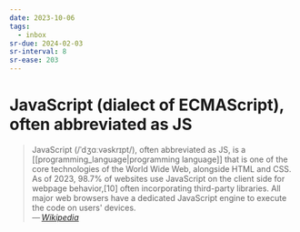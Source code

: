 ```yaml
---
date: 2023-10-06
tags:
  - inbox
sr-due: 2024-02-03
sr-interval: 8
sr-ease: 203
---
```


# JavaScript (dialect of ECMAScript), often abbreviated as JS

> JavaScript (/ˈdʒɑːvəskrɪpt/), often abbreviated as JS, is a
> [[programming_language|programming language]] that is one of the core
> technologies of the World Wide Web, alongside HTML and CSS. As of 2023,
> 98.7% of websites use JavaScript on the client side for webpage
> behavior,[10] often incorporating third-party libraries. All major web
> browsers have a dedicated JavaScript engine to execute the code on users'
> devices.\
> — <cite>[Wikipedia](https://en.wikipedia.org/wiki/JavaScript)</cite>
